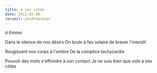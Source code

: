 ```yaml
---
title: À ses côtés
date: 2012-02-08
recueil: poudrearever
---
```


*à Emma*

Dans le silence de nos désirs
On brule à feu solaire de braver l'interdit

Rougissent nos corps à l'ombre
De la complice tachycardie

Pouvoir des mots s'effondre à son contact
Je ne suis bien que vide à ses côtés

